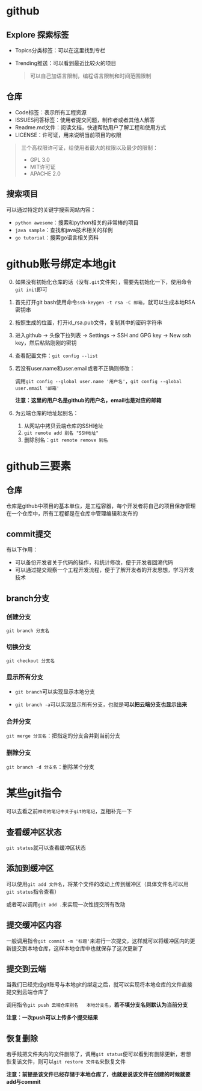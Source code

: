 # github

## Explore 探索标签

- Topics分类标签：可以在这里找到专栏

- Trending推送：可以看到最近比较火的项目

	> 可以自己加语言限制，编程语言限制和时间范围限制

## 仓库

- Code标签：表示所有工程资源
- ISSUES问答标签：使用者提交问题，制作者或者其他人解答
- Readme.md文件：阅读文档，快速帮助用户了解工程和使用方式
- LICENSE：许可证，用来说明当前项目的权限

> 三个高权限许可证，给使用者最大的权限以及最少的限制：
>
> - GPL 3.0
> - MIT许可证
> - APACHE 2.0

## 搜索项目

可以通过特定的关键字搜索网站内容：

- `python awesome`：搜索和python相关的非常棒的项目
- `java sample`：查找和java技术相关的样例
- `go tutorial`：搜索go语言相关资料

# github账号绑定本地git

0. 如果没有初始化仓库的话（没有`.git`文件夹），需要先初始化一下，使用命令`git init`即可

1. 首先打开git bash使用命令`ssh-keygen -t rsa -C 邮箱`，就可以生成本地RSA密钥串

2. 按照生成的位置，打开id_rsa.pub文件，复制其中的密码字符串

3. 进入github -> 头像下拉列表 -> Settings -> SSH and GPG key -> New ssh key，然后粘贴刚刚的密钥

4. 查看配置文件：`git config --list`

5. 若没有user.name和user.email或者不正确则修改：

	调用`git config --global user.name '用户名'`，`git config --global user.email '邮箱'`

	**注意：这里的用户名是github的用户名，email也是对应的邮箱**

6. 为云端仓库的地址起别名：

	1. 从网站中拷贝云端仓库的SSH地址
	2. `git remote add 别名 "SSH地址"`
	3. 删除别名：`git remote remove 别名`

# github三要素

## 仓库

仓库是github中项目的基本单位，是工程容器，每个开发者将自己的项目保存管理在一个仓库中，所有工程都是在仓库中管理编辑和发布的

## commit提交

有以下作用：

- 可以备份开发者关于代码的操作，和统计修改，便于开发者回溯代码
- 可以通过提交观察一个工程开发流程，便于了解开发者的开发思想，学习开发技术

## branch分支

### 创建分支

`git branch 分支名`

### 切换分支

`git checkout 分支名`

### 显示所有分支

- `git branch`可以实现显示本地分支

- `git branch -a`可以实现显示所有分支，也就是**可以把云端分支也显示出来**

### 合并分支

`git merge 分支名`：把指定的分支合并到当前分支

### 删除分支

`git branch -d 分支名`：删除某个分支

# 某些git指令

可以去看之前`神奇的笔记中关于git的笔记`，互相补充一下

## 查看缓冲区状态

`git status`就可以查看缓冲区状态

## 添加到缓冲区

可以使用`git add 文件名`，将某个文件的改动上传到缓冲区（具体文件名可以用`git status`指令查看）

或者可以调用`git add .`来实现一次性提交所有改动

## 提交缓冲区内容

一般调用指令`git commit -m '标题'`来进行一次提交，这样就可以将缓冲区内的更新提交到本地仓库，这样本地仓库中也就保存了这次更新了

## 提交到云端

当我们已经完成git账号与本地git的绑定之后，就可以实现将本地仓库的文件直接提交到云端仓库了

调用指令`git push 云端仓库别名   本地分支名`，**若不填分支名则默认为当前分支**

**注意：一次push可以上传多个提交结果**

## 恢复删除

若手贱把文件夹内的文件删除了，调用`git status`便可以看到有删除更新，若想恢复该文件，则可以`git restore 文件名`来恢复文件

**注意：前提是该文件已经存储于本地仓库了，也就是说该文件在创建的时候就要add与commit**



